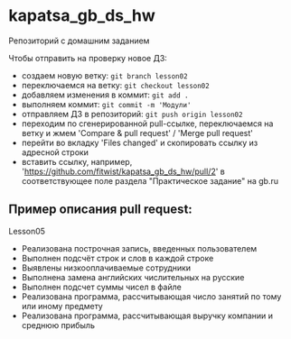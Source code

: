 # kapatsa_gb_ds_hw
Репозиторий с домашним заданием

Чтобы отправить на проверку новое ДЗ:
- создаем новую ветку: ```git branch lesson02```
- переключаемся на ветку: ```git checkout lesson02```
- добавляем изменения в коммит: ```git add .```
- выполняем коммит: ```git commit -m 'Модули'```
- отправляем ДЗ в репозиторий: ```git push origin lesson02```
- переходим по сгенерированной pull-ссылке, переключаемся на ветку и жмем 'Compare  & pull request' / 'Merge pull request'
- перейти во вкладку 'Files changed' и скопировать ссылку из адресной строки
- вставить ссылку, например, 'https://github.com/fitwist/kapatsa_gb_ds_hw/pull/2' в соответствующее поле раздела "Практическое задание" на gb.ru 

## Пример описания pull request:
Lesson05
- Реализована построчная запись, введенных пользователем
- Выполнен подсчёт строк и слов в каждой строке
- Выявлены низкооплачиваемые сотрудники
- Выполнена замена английских числительных на русские
- Выполнен подсчет суммы чисел в файле
- Реализована программа, рассчитывающая число занятий по тому или иному предмету
- Реализована программа, рассчитывающая выручку компании и среднюю прибыль
